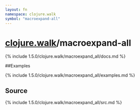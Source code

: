 ```yaml
---
layout: fn
namespace: clojure.walk
symbol: "macroexpand-all"
---
```


# [clojure.walk](../)/macroexpand-all

{% include 1.5.0/clojure.walk/macroexpand_all/docs.md %}

##Examples

{% include 1.5.0/clojure.walk/macroexpand_all/examples.md %}
## Source
{% include 1.5.0/clojure.walk/macroexpand_all/src.md %}

